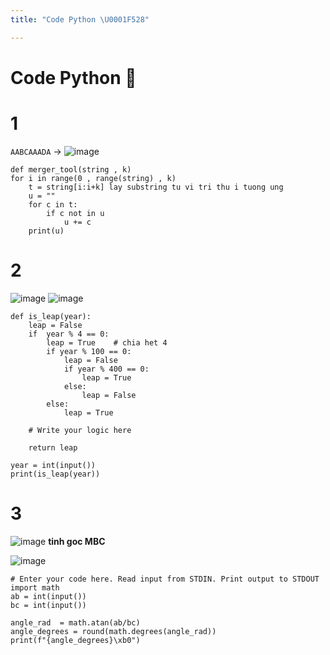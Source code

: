 ```yaml
---
title: "Code Python \U0001F528"

---
```


# Code Python 🔨

# 1 
`AABCAAADA` -> ![image](https://hackmd.io/_uploads/SyEDzou9kg.png)

```pyh=
def merger_tool(string , k)
for i in range(0 , range(string) , k)
    t = string[i:i+k] lay substring tu vi tri thu i tuong ung
    u = ""
    for c in t: 
        if c not in u 
            u += c
    print(u)
```

# 2 
![image](https://hackmd.io/_uploads/HJW2MUhqyx.png)
![image](https://hackmd.io/_uploads/By5TML3ckg.png)


```python=
def is_leap(year):
    leap = False
    if  year % 4 == 0: 
        leap = True    # chia het 4 
        if year % 100 == 0:
            leap = False
            if year % 400 == 0:
                leap = True
            else:
                leap = False  
        else: 
            leap = True 

    # Write your logic here
    
    return leap

year = int(input())
print(is_leap(year))
```

# 3 

![image](https://hackmd.io/_uploads/ry4r8I2qke.png)
**tinh goc MBC**
 
![image](https://hackmd.io/_uploads/S1GOUUh5yx.png)


```python=
# Enter your code here. Read input from STDIN. Print output to STDOUT
import math 
ab = int(input())
bc = int(input())
 
angle_rad  = math.atan(ab/bc)
angle_degrees = round(math.degrees(angle_rad))
print(f"{angle_degrees}\xb0") 

```